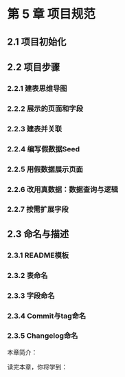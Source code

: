 # 第 5 章 项目规范
## 2.1 项目初始化
## 2.2 项目步骤
### 2.2.1 建表思维导图
### 2.2.2 展示的页面和字段
### 2.2.3 建表并关联
### 2.2.4 编写假数据Seed
### 2.2.5 用假数据展示页面
### 2.2.6 改用真数据：数据查询与逻辑
### 2.2.7 按需扩展字段
## 2.3 命名与描述
### 2.3.1 README模板
### 2.3.2 表命名
### 2.3.3 字段命名
### 2.3.4 Commit与tag命名
### 2.3.5 Changelog命名

本章简介：

读完本章，你将学到：